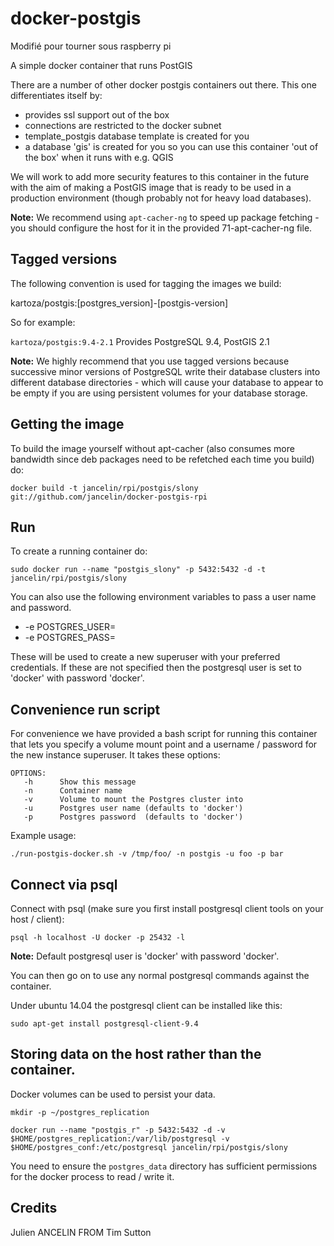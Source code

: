 # docker-postgis

Modifié pour tourner sous raspberry pi

A simple docker container that runs PostGIS

There are a number of other docker postgis containers out there. This one
differentiates itself by:

* provides ssl support out of the box
* connections are restricted to the docker subnet
* template_postgis database template is created for you
* a database 'gis' is created for you so you can use this container 'out of the
  box' when it runs with e.g. QGIS

We will work to add more security features to this container in the future with 
the aim of making a PostGIS image that is ready to be used in a production 
environment (though probably not for heavy load databases).

**Note:** We recommend using ``apt-cacher-ng`` to speed up package fetching -
you should configure the host for it in the provided 71-apt-cacher-ng file.

## Tagged versions

The following convention is used for tagging the images we build:

kartoza/postgis:[postgres_version]-[postgis-version]

So for example:

``kartoza/postgis:9.4-2.1`` Provides PostgreSQL 9.4, PostGIS 2.1

**Note:** We highly recommend that you use tagged versions because
successive minor versions of PostgreSQL write their database clusters
into different database directories - which will cause your database
to appear to be empty if you are using persistent volumes for your
database storage.

## Getting the image


To build the image yourself without apt-cacher (also consumes more bandwidth
since deb packages need to be refetched each time you build) do:

```
docker build -t jancelin/rpi/postgis/slony git://github.com/jancelin/docker-postgis-rpi
```

## Run


To create a running container do:

```
sudo docker run --name "postgis_slony" -p 5432:5432 -d -t jancelin/rpi/postgis/slony
```

You can also use the following environment variables to pass a 
user name and password. 

* -e POSTGRES_USER=<PGUSER> 
* -e POSTGRES_PASS=<PGPASSWORD>

These will be used to create a new superuser with
your preferred credentials. If these are not specified then the postgresql 
user is set to 'docker' with password 'docker'.

## Convenience run script

For convenience we have provided a bash script for running this container
that lets you specify a volume mount point and a username / password 
for the new instance superuser. It takes these options:

```
OPTIONS:
   -h      Show this message
   -n      Container name
   -v      Volume to mount the Postgres cluster into
   -u      Postgres user name (defaults to 'docker')
   -p      Postgres password  (defaults to 'docker')
```

Example usage:

```
./run-postgis-docker.sh -v /tmp/foo/ -n postgis -u foo -p bar

```

## Connect via psql

Connect with psql (make sure you first install postgresql client tools on your
host / client):


```
psql -h localhost -U docker -p 25432 -l
```

**Note:** Default postgresql user is 'docker' with password 'docker'.

You can then go on to use any normal postgresql commands against the container.

Under ubuntu 14.04 the postgresql client can be installed like this:

```
sudo apt-get install postgresql-client-9.4
```


## Storing data on the host rather than the container.


Docker volumes can be used to persist your data.

```
mkdir -p ~/postgres_replication

docker run --name "postgis_r" -p 5432:5432 -d -v $HOME/postgres_replication:/var/lib/postgresql -v $HOME/postgres_conf:/etc/postgresql jancelin/rpi/postgis/slony
```

You need to ensure the ``postgres_data`` directory has sufficient permissions
for the docker process to read / write it.



## Credits
Julien ANCELIN
FROM
Tim Sutton

